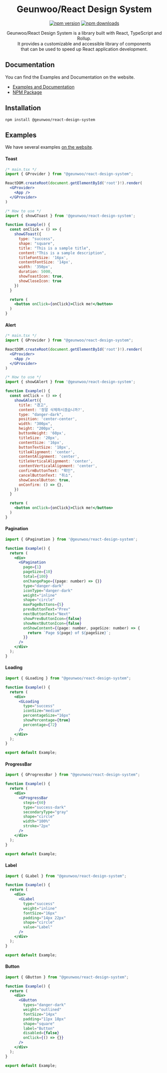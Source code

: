 <div align="center">

# Geunwoo/React Design System

[![npm version](https://img.shields.io/npm/v/@geunwoo/react-design-system.svg?style=flat-square)](https://www.npmjs.com/package/@geunwoo/react-design-system)
[![npm downloads](https://img.shields.io/npm/dm/@geunwoo/react-design-system.svg?style=flat-square)](https://npm-stat.com/charts.html?package=@geunwoo/react-design-system)

Geunwoo/React Design System is a library built with React, TypeScript and Rollup. <br />
It provides a customizable and accessible library of components <br />
that can be used to speed up React application development.

</div>

## Documentation

You can find the Examples and Documentation on the website.

- [Examples and Documentation](https://main--64945a5460facec38f6ccd6b.chromatic.com)
- [NPM Package](https://www.npmjs.com/package/@geunwoo/react-design-system)

## Installation

```
npm install @geunwoo/react-design-system
```

## Examples

We have several examples [on the website](https://main--64945a5460facec38f6ccd6b.chromatic.com).

#### Toast

```jsx
/* main.tsx */
import { GProvider } from "@geunwoo/react-design-system";

ReactDOM.createRoot(document.getElementById('root')!).render(  
  <GProvider>
    <App />
  </GProvider>            
)

/* How to use */
import { showGToast } from '@geunwoo/react-design-system';

function Example() {
  const onClick = () => {
    showGToast({ 
      type: "success",
      shape: "square",
      title: "This is a sample title",
      content:"This is a sample description",
      titleFontSize: '16px',
      contentFontSize: '14px',
      width: '350px',
      duration: 5000,
      showToastIcon: true,
      showCloseIcon: true
    })
  }

  return (          
    <button onClick={onClick}>Click me!</button>
  )
}
```

#### Alert

```jsx
/* main.tsx */
import { GProvider } from "@geunwoo/react-design-system";

ReactDOM.createRoot(document.getElementById('root')!).render(  
  <GProvider>
    <App />
  </GProvider>            
)

/* How to use */
import { showGAlert } from '@geunwoo/react-design-system';

function Example() {
  const onClick = () => {
    showGAlert({
      title: "경고",
      content: '정말 삭제하시겠습니까?',     
      type: "danger-dark",
      position: 'center-center',
      width: "300px",
      height: "200px",
      buttonHeight: '60px',
      titleSize: '20px',
      contentSize: '16px',
      buttonTextSize: '18px',
      titleAlignment: 'center',
      contentAlignment: 'center',
      titleVerticalAlignment: 'center',
      contentVerticalAlignment: 'center',
      confirmButtonText: "확인",      
      cancelButtonText: "취소",
      showCancelButton: true,
      onConfirm: () => {},
    })
  }

  return (          
    <button onClick={onClick}>Click me!</button>    
  )
}
```

#### Pagination

```jsx
import { GPagination } from '@geunwoo/react-design-system';

function Example() {
  return (
    <div>
      <GPagination
        page={1}
        pageSize={10}
        total={100}
        onChangePage={(page: number) => {}}
        type="danger-dark"
        iconType="danger-dark"
        weight="inline"
        shape="circle"
        maxPageButtons={5}
        prevButtonText="Prev"
        nextButtonText="Next"
        showPrevButtonIcon={false}
        showNextButtonIcon={false}
        onShowContent={(page: number, pageSize: number) => {
          return `Page ${page} of ${pageSize}`;
        }}
      />
    </div>
  );
}
```

#### Loading

```jsx
import { GLoading } from "@geunwoo/react-design-system";

function Example() {
  return (
    <div>
      <GLoading        
        type="success"
        iconSize="medium"
        percentageSize="16px"
        showPercentage={true}
        percentage={72}
      />
    </div>
  );
}

export default Example;
```

#### ProgressBar

```jsx
import { GProgressBar } from "@geunwoo/react-design-system";

function Example() {
  return (
    <div>
      <GProgressBar
        steps={60}
        type="success-dark"
        secondaryType="gray"
        shape="circle"
        width="100%"
        stroke="2px"        
      />
    </div>
  );
}

export default Example;
```

#### Label

```jsx
import { GLabel } from "@geunwoo/react-design-system";

function Example() {
  return (
    <div>
      <GLabel
        type="success"
        weight="inline"
        fontSize="16px"
        padding="14px 22px"
        shape="circle"
        value="Label"
      />
    </div>
  );
}

export default Example;
```

#### Button

```jsx
import { GButton } from "@geunwoo/react-design-system";

function Example() {
  return (
    <div>
      <GButton
        types="danger-dark"
        weight="outlined"
        fontSize="14px"
        padding="11px 18px"
        shape="square"
        label="Button"
        disabled={false}
        onClick={() => {}}
      />
    </div>
  );
}

export default Example;
```
